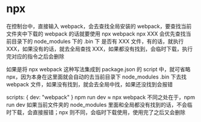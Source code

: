 # npx
在控制台中，直接输入 webpack，会去查找全局安装的 webpack，要查找当前文件夹中下载的 webpack 的话就要使用 npx webpack
npx XXX 会优先查找当前目录下的 node_modules 下的 .bin 下 是否有 XXX 文件，有的话，就执行 XXX，如果没有的话，就去全局查找 XXX，如果都没有找到，会临时下载，执行完对应的指令之后会删除

如果是将 npx webpack 这种写法集成到 package.json 的 script 中，就可省略 npx，因为本身在这里面就会自动的去当前目录下 node_modules .bin 下去找 webpack 文件，如果没有找到，就会去全局中找，如果还没找到会报错

scripts: {
  dev: "webpack"
}
npm run dev ≈ npx webpack
不同之处在于，npm run dev 如果当前文件夹的 node_modules 里面和全局都没有找到的话，不会临时下载，会直接报错；npx 则不同，会临时下载使用，使用完了之后又会删除